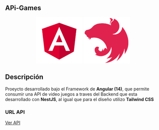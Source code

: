 ## APi-Games
<p align="center"><a href="https://angular.io/" target="_blank"><img src="https://raw.githubusercontent.com/github/explore/80688e429a7d4ef2fca1e82350fe8e3517d3494d/topics/angular/angular.png" width="150"></a>
<a href="https://angular.io/" target="_blank"><img src="https://raw.githubusercontent.com/github/explore/37c71fdca4e12086faf8c7009793d2eb588c914e/topics/nestjs/nestjs.png" width="150"></a>
</p>

## Descripción
Proeycto desarrollado bajo el Framework de <b>Angular (14)</b>, que permite consumir una API de video juegos a traves del Backend que esta desarrollado con <b>NestJS</b>, al igual que para el diseño utilizo <b>Tailwind CSS</b>

### URL API
<a href="https://www.freetogame.com/api-doc" target="_blank">Ver API<a/>
